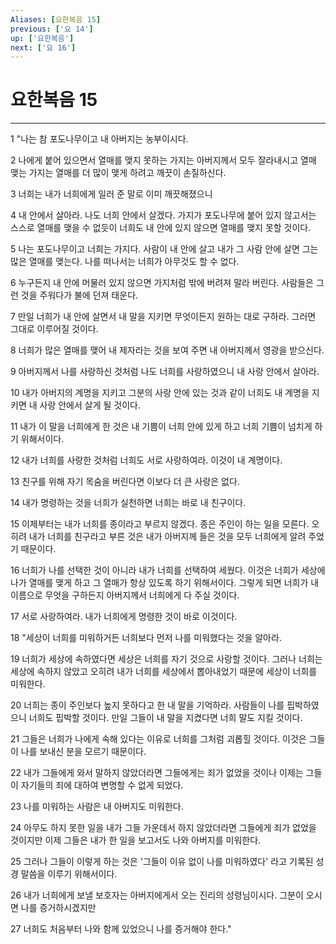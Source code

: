 ```yaml
---
Aliases: [요한복음 15]
previous: ['요 14']
up: ['요한복음']
next: ['요 16']
---
```

# 요한복음 15

***


1 "나는 참 포도나무이고 내 아버지는 농부이시다. 

2 나에게 붙어 있으면서 열매를 맺지 못하는 가지는 아버지께서 모두 잘라내시고 열매 맺는 가지는 열매를 더 많이 맺게 하려고 깨끗이 손질하신다. 

3 너희는 내가 너희에게 일러 준 말로 이미 깨끗해졌으니 

4 내 안에서 살아라. 나도 너희 안에서 살겠다. 가지가 포도나무에 붙어 있지 않고서는 스스로 열매를 맺을 수 없듯이 너희도 내 안에 있지 않으면 열매를 맺지 못할 것이다. 

5 나는 포도나무이고 너희는 가지다. 사람이 내 안에 살고 내가 그 사람 안에 살면 그는 많은 열매를 맺는다. 나를 떠나서는 너희가 아무것도 할 수 없다. 

6 누구든지 내 안에 머물러 있지 않으면 가지처럼 밖에 버려져 말라 버린다. 사람들은 그런 것을 주워다가 불에 던져 태운다. 

7 만일 너희가 내 안에 살면서 내 말을 지키면 무엇이든지 원하는 대로 구하라. 그러면 그대로 이루어질 것이다. 

8 너희가 많은 열매를 맺어 내 제자라는 것을 보여 주면 내 아버지께서 영광을 받으신다. 

9 아버지께서 나를 사랑하신 것처럼 나도 너희를 사랑하였으니 내 사랑 안에서 살아라. 

10 내가 아버지의 계명을 지키고 그분의 사랑 안에 있는 것과 같이 너희도 내 계명을 지키면 내 사랑 안에서 살게 될 것이다. 

11 내가 이 말을 너희에게 한 것은 내 기쁨이 너희 안에 있게 하고 너희 기쁨이 넘치게 하기 위해서이다. 

12 내가 너희를 사랑한 것처럼 너희도 서로 사랑하여라. 이것이 내 계명이다. 

13 친구를 위해 자기 목숨을 버린다면 이보다 더 큰 사랑은 없다. 

14 내가 명령하는 것을 너희가 실천하면 너희는 바로 내 친구이다. 

15 이제부터는 내가 너희를 종이라고 부르지 않겠다. 종은 주인이 하는 일을 모른다. 오히려 내가 너희를 친구라고 부른 것은 내가 아버지께 들은 것을 모두 너희에게 알려 주었기 때문이다. 

16 너희가 나를 선택한 것이 아니라 내가 너희를 선택하여 세웠다. 이것은 너희가 세상에 나가 열매를 맺게 하고 그 열매가 항상 있도록 하기 위해서이다. 그렇게 되면 너희가 내 이름으로 무엇을 구하든지 아버지께서 너희에게 다 주실 것이다. 

17 서로 사랑하여라. 내가 너희에게 명령한 것이 바로 이것이다. 

18 "세상이 너희를 미워하거든 너희보다 먼저 나를 미워했다는 것을 알아라. 

19 너희가 세상에 속하였다면 세상은 너희를 자기 것으로 사랑할 것이다. 그러나 너희는 세상에 속하지 않았고 오히려 내가 너희를 세상에서 뽑아내었기 때문에 세상이 너희를 미워한다. 

20 너희는 종이 주인보다 높지 못하다고 한 내 말을 기억하라. 사람들이 나를 핍박하였으니 너희도 핍박할 것이다. 만일 그들이 내 말을 지켰다면 너희 말도 지킬 것이다. 

21 그들은 너희가 나에게 속해 있다는 이유로 너희를 그처럼 괴롭힐 것이다. 이것은 그들이 나를 보내신 분을 모르기 때문이다. 

22 내가 그들에게 와서 말하지 않았더라면 그들에게는 죄가 없었을 것이나 이제는 그들이 자기들의 죄에 대하여 변명할 수 없게 되었다. 

23 나를 미워하는 사람은 내 아버지도 미워한다. 

24 아무도 하지 못한 일을 내가 그들 가운데서 하지 않았더라면 그들에게 죄가 없었을 것이지만 이제 그들은 내가 한 일을 보고서도 나와 아버지를 미워한다. 

25 그러나 그들이 이렇게 하는 것은 '그들이 이유 없이 나를 미워하였다' 라고 기록된 성경 말씀을 이루기 위해서이다. 

26 내가 너희에게 보낼 보호자는 아버지에게서 오는 진리의 성령님이시다. 그분이 오시면 나를 증거하시겠지만 

27 너희도 처음부터 나와 함께 있었으니 나를 증거해야 한다."
